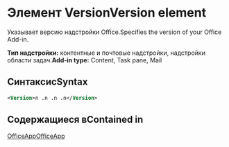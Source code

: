 # <a name="version-element"></a><span data-ttu-id="d9ff7-101">Элемент Version</span><span class="sxs-lookup"><span data-stu-id="d9ff7-101">Version element</span></span>

<span data-ttu-id="d9ff7-102">Указывает версию надстройки Office.</span><span class="sxs-lookup"><span data-stu-id="d9ff7-102">Specifies the version of your Office Add-in.</span></span>

<span data-ttu-id="d9ff7-103">**Тип надстройки:** контентные и почтовые надстройки, надстройки области задач.</span><span class="sxs-lookup"><span data-stu-id="d9ff7-103">**Add-in type:** Content, Task pane, Mail</span></span>

## <a name="syntax"></a><span data-ttu-id="d9ff7-104">Синтаксис</span><span class="sxs-lookup"><span data-stu-id="d9ff7-104">Syntax</span></span>

```XML
<Version>n .n .n .n</Version>
```

## <a name="contained-in"></a><span data-ttu-id="d9ff7-105">Содержащиеся в</span><span class="sxs-lookup"><span data-stu-id="d9ff7-105">Contained in</span></span>

[<span data-ttu-id="d9ff7-106">OfficeApp</span><span class="sxs-lookup"><span data-stu-id="d9ff7-106">OfficeApp</span></span>](officeapp.md)

